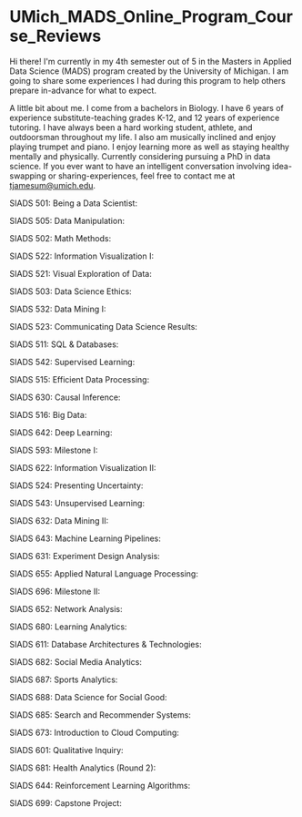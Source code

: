 # UMich_MADS_Online_Program_Course_Reviews

Hi there!  I'm currently in my 4th semester out of 5 in the Masters in Applied Data Science (MADS) program created by the University of Michigan.  I am going to share some experiences I had during this program to help others prepare in-advance for what to expect.

A little bit about me.  I come from a bachelors in Biology.  I have 6 years of experience substitute-teaching grades K-12, and 12 years of experience tutoring.  I have always been a hard working student, athlete, and outdoorsman throughout my life. I also am musically inclined and enjoy playing trumpet and piano. I enjoy learning more as well as staying healthy mentally and physically.  Currently considering pursuing a PhD in data science. If you ever want to have an intelligent conversation involving idea-swapping or sharing-experiences, feel free to contact me at tjamesum@umich.edu.

SIADS 501: Being a Data Scientist:

SIADS 505: Data Manipulation:

SIADS 502: Math Methods:

SIADS 522: Information Visualization I:

SIADS 521: Visual Exploration of Data:

SIADS 503: Data Science Ethics:

SIADS 532: Data Mining I:

SIADS 523: Communicating Data Science Results:

SIADS 511: SQL & Databases:

SIADS 542: Supervised Learning:

SIADS 515: Efficient Data Processing:

SIADS 630: Causal Inference:

SIADS 516: Big Data:

SIADS 642: Deep Learning:

SIADS 593: Milestone I:

SIADS 622: Information Visualization II:

SIADS 524: Presenting Uncertainty:

SIADS 543: Unsupervised Learning:

SIADS 632: Data Mining II:

SIADS 643: Machine Learning Pipelines:

SIADS 631: Experiment Design Analysis:

SIADS 655: Applied Natural Language Processing:

SIADS 696: Milestone II:

SIADS 652: Network Analysis:

SIADS 680: Learning Analytics:

SIADS 611: Database Architectures & Technologies:

SIADS 682: Social Media Analytics:

SIADS 687: Sports Analytics:

SIADS 688: Data Science for Social Good:

SIADS 685: Search and Recommender Systems:

SIADS 673: Introduction to Cloud Computing:

SIADS 601: Qualitative Inquiry:

SIADS 681: Health Analytics (Round 2):

SIADS 644: Reinforcement Learning Algorithms:

SIADS 699: Capstone Project:


